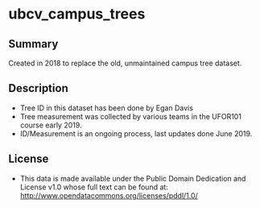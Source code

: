 # ubcv_campus_trees

## Summary

Created in 2018 to replace the old, unmaintained campus tree dataset. 

## Description

* Tree ID in this dataset has been done by Egan Davis
* Tree measurement was collected by various teams in the UFOR101 course early 2019.
* ID/Measurement is an ongoing process, last updates done June 2019.

## License

* This data is made available under the Public Domain Dedication and License v1.0 whose full text can be found at: http://www.opendatacommons.org/licenses/pddl/1.0/